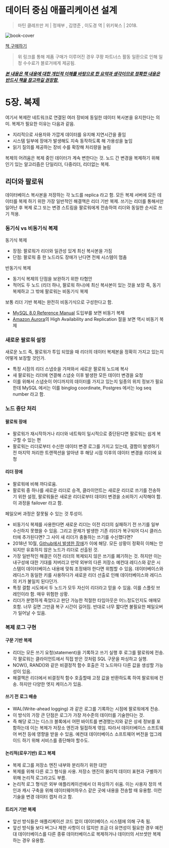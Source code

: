 # 데이터 중심 애플리케이션 설계

> 마틴 클레프만 저 | 정재부 , 김영준 , 이도경 역 | 위키북스 | 2018.


![book-cover](https://user-images.githubusercontent.com/13076271/88173485-9b6f2a00-cc5d-11ea-8284-72ffb0f33174.jpg)

[책 구매하기](https://coupa.ng/bGCnLK)

>  위 링크를 통해 제품 구매가 이루어진 경우 쿠팡 파트너스 활동 일환으로 인해 일정 수수료가 블로거에게 제공됨.



***<u>본 내용은 책 내용에 대한 개인적 이해를 바탕으로 한 요약과 생각이므로 정확한 내용은 반드시 책을 참고하길 권장함.</u>***




# 5장. 복제

여기서 복제란 네트워크로 연결된 여러 장비에 동일한 데이터 복사본을 유지한다는 의미. 복제가 필요한 이유는 다음과 같음.

- 지리적으로 사용자와 가깝게 데이터를 유지해 지연시간을 줄임
- 시스템 일부에 장애가 발생해도 지속 동작하도록 해 가용성을 높임
- 읽기 질의를 제공하는 장비 수를 확장해 처리량을 늘림

복제의 어려움은 복제 중인 데이터가 계속 변한다는 것. 노드 간 변경을 복제하기 위해 인기 있는 알고리즘은 단일리더, 다중리더, 리더없는 복제.

## 리더와 팔로워

데이터베이스 복사본을 저장하는 각 노드를 replica 라고 함. 모든 복제 서버에 모든 데이터를 복제 하기 위한 가장 일반적인 해결책은 리더 기반 복제. 쓰기는 리더를 통해서만 일어난 후 복제 로그 또는 변경 스트림을 팔로워에게 전송하여 리더와 동일한 순서로 쓰기 적용.

### 동기식 vs 비동기식 복제

동기식 복제

- 장점: 팔로워가 리더와 일관성 있게 최신 복사본을 가짐
- 단점: 팔로워 중 한 노드라도 장애가 난다면 전체 시스템이 멈춤

반동기식 복제

- 동기식 복제의 단점을 보완하기 위한 타협안
- 적어도 두 노드 (리더 하나, 팔로워 하나)에 최신 복사본이 있는 것을 보장 즉, 동기 복제하고 그 밖에 팔로워는 비동기식 복제

보통 리더 기반 복제는 완전히 비동기식으로 구성한다고 함.

- [MySQL 8.0 Reference Manual](https://dev.mysql.com/doc/refman/8.0/en/replication.html) 도입부를 보면 비동기 복제
- [Amazon Aurora](https://aws.amazon.com/rds/aurora/faqs)의 High Availability and Replication 절을 보면 역시 비동기 복제

### 새로운 팔로워 설정

새로운 노드 즉, 팔로워가 투입 되었을 때 리더의 데이터 복제본을 정확히 가지고 있는지 어떻게 보장할 것인가. 

- 특정 시점의 리더 스냅숏을 가져와서 새로운 팔로워 노드에 복사
- 새 팔로워는 리더에 연결해 스냅숏 이후 발생한 모든 데이터 변경을 요청
- 이를 위해서 스냅숏이 어디까지의 데이터를 가지고 있는지 일종의 위치 정보가 필요한데 MySQL 에서는 이를 binglog coordinate, Postgres 에서는 log seq number 라고 함.

### 노드 중단 처리

#### 팔로워 장애

- 팔로워가 재시작하거나 리더와 네트웍이 일시적으로 중단된다면 팔로워는 쉽게 복구할 수 있는 편
- 팔로워는 리더로부터 수신한 데이터 변경 로그를 가지고 있는데, 결함이 발생하기 전 마지막 처리한 트랜잭션을 알아낸 후 해당 시점 이후의 데이터 변경을 리더에 요청

#### 리더 장애

- 팔로워에 비해 까다로움.
- 팔로워 중 하나를 새로운 리더로 승격, 클라이언트는 새로운 리더로 쓰기를 전송하기 위한 설정, 팔로워들은 새로운 리더로부터 데이터 변경을 소비하기 시작해야 함. 이 과정을 failover 라고 함.

페일오버 과정은 잘못될 수 있는 것 투성이.

- 비동기식 복제를 사용한다면 새로운 리더는 이전 리더의 실패하기 전 쓰기를 일부 수신하지 못했을 수 있음. 그리고 문제가 발생한 기존 리더가 복구되어 다시 클러스터에 추가된다면? 그 사이 새 리더가 충돌하는 쓰기를 수신했다면?
- 2018년 10월, [Github에서 발생한 장애](https://muchtrans.com/translations/github-oct-21-post-incident-analysis.ko.html)가 이에 해당. 모든 상황이 정확히 이해는 안되지만 유효하지 않은 노드가 리더로 선출된 것.
- 가장 일반적인 해결은 이전 리더의 복제되지 않은 쓰기를 폐기하는 것. 하지만 이는 내구성에 대한 기대를 저버리고 만약 외부의 다른 저장소 예컨대 레디스와 같은 시스템이 데이터베이스 내용에 맞춰 조정돼야 한다면 위험할 수 있음. 데이터베이스와 레디스가 동일한 키를 사용하다가 새로운 리더 선출로 인해 데이터베이스와 레디스의 키가 불일치 된다던가.
- 특정 결함 시도에서 두 노드가 모두 자신이 리더라고 믿을 수 있음. 이를 스플릿 브레인이라 함. 매우 위험한 상황.
- 리더가 분명하게 죽었다고 판단 가능한 적절한 타임아웃은 어느정도인지도 애매모호함. 너무 길면 그만큼 복구 시간이 길어짐. 반대로 너무 짧다면 불필요한 페일오버가 일어날 수 있음.

### 복제 로그 구현

#### 구문 기반 복제

- 리더는 모든 쓰기 요청(statement)을 기록하고 쓰기 실행 후 로그를 팔로워에 전송. 각 팔로워는 클라이언트에서 직접 받은 것처럼 SQL 구문을 파싱하고 실행.
- NOW(), RAND()와 같은 비결정적 함수 호출은 각 노드마다 다른 값을 생성할 가능성이 있음.
- 해결책은 리더에서 비결정적 함수 호출할때 고정 값을 반환하도록 하여 팔로워에 전송. 하지만 다양한 엣지 케이스가 있음.

#### 쓰기 전 로그 배송

- WAL(Write-ahead logging) 과 같은 로그를 기록하는 시점에 팔로워에게 전송.
- 이 방식의 가장 큰 단점은 로그가 가장 저수준의 데이터를 기술한다는 것.
- 즉 해당 로그는 디스크 블록에서 어떤 바이트를 변경했는지와 같은 상세 정보를 포함하는데 이는 복제가 저장소 엔진과 밀접하게 엮임. 따라서 데이터베이스 소프트웨어 버전 등에 영향을 받을 수 있음. 예컨대 데이터베이스 소프트웨어 버전을 업그레이드 하기 위해 서비스를 중단해야 할수도.

#### 논리적(로우기반) 로그 복제

- 복제 로그를 저장소 엔진 내부와 분리하기 위한 대안
- 복제를 위해 다른 로그 형식을 사용. 저장소 엔진의 물리적 데이터 표현과 구별하기 위해 논리적 로그라고도 부름.
- 논리적 로그 형식은 외부 애플리케이션에서 더 파싱하기 쉬움. 이는 사용자 정의 색인과 캐시 구축을 위해 데이터웨어하우스 같은 곳에 내용을 전송할 때 유용함. 이런 기술을 변경 데이터 캡처 라고 함.

#### 트리거 기반 복제

- 앞선 방식들은 애플리케이션 코드 없이 데이터베이스 시스템에 의해 구축 됨.
- 앞선 방식들 보다 버그나 제한 사항이 더 많지만 조금 더 유연성이 필요한 경우 예컨대 데이터베이스를 다른 종류 데이터베이스로 복제하거나 데이터의 서브셋만 복제하는 경우 유용함.
